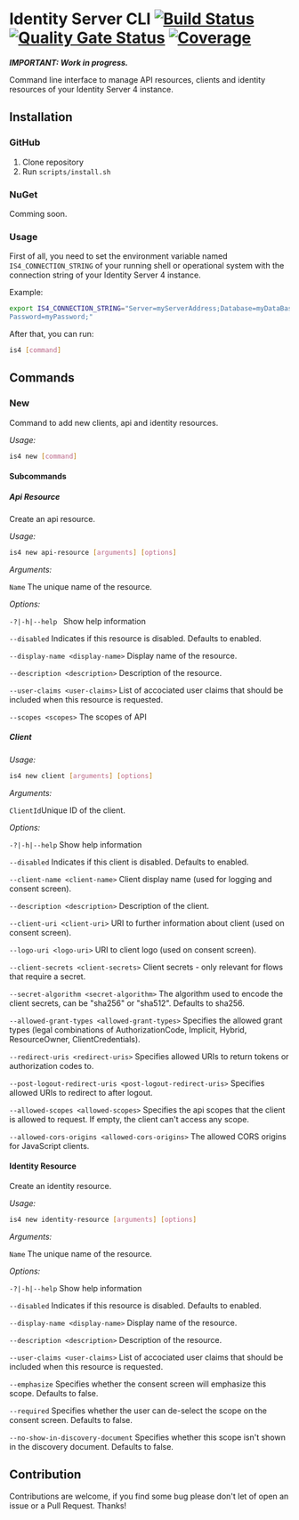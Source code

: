 # Identity Server CLI [![Build Status](https://travis-ci.com/cassiofariasmachado/identity-server-cli.svg?branch=master)](https://travis-ci.com/cassiofariasmachado/identity-server-cli) [![Quality Gate Status](https://sonarcloud.io/api/project_badges/measure?project=cassiofariasmachado_identity-server-cli&metric=alert_status)](https://sonarcloud.io/dashboard?id=cassiofariasmachado_identity-server-cli) [![Coverage](https://sonarcloud.io/api/project_badges/measure?project=cassiofariasmachado_identity-server-cli&metric=coverage)](https://sonarcloud.io/dashboard?id=cassiofariasmachado_identity-server-cli)

_**IMPORTANT: Work in progress.**_

Command line interface to manage API resources, clients and identity resources of your Identity Server 4 instance.

## Installation

### GitHub

1. Clone repository
2. Run `scripts/install.sh`

### NuGet

Comming soon.

### Usage

First of all, you need to set the environment variable named `IS4_CONNECTION_STRING` of your running shell or operational system with the connection string of your Identity Server 4 instance.

Example:

``` bash
export IS4_CONNECTION_STRING="Server=myServerAddress;Database=myDataBase;User Id=myUsername;
Password=myPassword;"
```

After that, you can run:

``` bash
is4 [command]
```

## Commands

### New

Command to add new clients, api and identity resources.

_Usage:_

``` bash
is4 new [command]
```

#### Subcommands

##### Api Resource

Create an api resource.

_Usage:_

``` bash
is4 new api-resource [arguments] [options]
```

_Arguments:_

`Name` The unique name of the resource.

_Options:_

`-?|-h|--help ` Show help information

`--disabled` Indicates if this resource is disabled. Defaults to enabled.
  
`--display-name <display-name>` Display name of the resource.

`--description <description>` Description of the resource.

`--user-claims <user-claims>` List of accociated user claims that should be included when this resource is requested.

`--scopes <scopes>` The scopes of API


##### Client

_Usage:_

``` bash
is4 new client [arguments] [options]
```

_Arguments:_

`ClientId`Unique ID of the client.

_Options:_

`-?|-h|--help` Show help information

`--disabled` Indicates if this client is disabled. Defaults to enabled.

`--client-name <client-name>` Client display name (used for logging and consent screen).

`--description <description>` Description of the client.

`--client-uri <client-uri>` URI to further information about client (used on consent screen).
  
`--logo-uri <logo-uri>` URI to client logo (used on consent screen).
  
`--client-secrets <client-secrets>` Client secrets - only relevant for flows that require a secret.

`--secret-algorithm <secret-algorithm>` The algorithm used to encode the client secrets, can be "sha256" or "sha512". Defaults to sha256.

`--allowed-grant-types <allowed-grant-types>` Specifies the allowed grant types (legal combinations of AuthorizationCode, Implicit, Hybrid, ResourceOwner, ClientCredentials).

`--redirect-uris <redirect-uris>` Specifies allowed URIs to return tokens or authorization codes to.

`--post-logout-redirect-uris <post-logout-redirect-uris>` Specifies allowed URIs to redirect to after logout.

`--allowed-scopes <allowed-scopes>` Specifies the api scopes that the client is allowed to request. If empty, the client can't access any scope.

`--allowed-cors-origins <allowed-cors-origins>` The allowed CORS origins for JavaScript clients.

#### Identity Resource

Create an identity resource.

_Usage:_ 

``` bash
is4 new identity-resource [arguments] [options]
```

_Arguments:_

`Name` The unique name of the resource.

_Options:_

`-?|-h|--help` Show help information

`--disabled` Indicates if this resource is disabled. Defaults to enabled.
  
`--display-name <display-name>` Display name of the resource.
  
`--description <description>` Description of the resource.
  
`--user-claims <user-claims>` List of accociated user claims that should be included when this resource is requested.
  
`--emphasize` Specifies whether the consent screen will emphasize this scope. Defaults to false.

`--required` Specifies whether the user can de-select the scope on the consent screen. Defaults to false.

`--no-show-in-discovery-document` Specifies whether this scope isn't shown in the discovery document. Defaults to false.

## Contribution

Contributions are welcome, if you find some bug please don't let of open an issue or a Pull Request. Thanks!